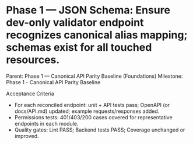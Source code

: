 # Phase 1 — JSON Schema: Ensure dev-only validator endpoint recognizes canonical alias mapping; schemas exist for all touched resources.

Parent: Phase 1 — Canonical API Parity Baseline (Foundations)
Milestone: Phase 1 - Canonical API Parity Baseline

Acceptance Criteria
- For each reconciled endpoint: unit + API tests pass; OpenAPI (or docs/API.md) updated; example requests/responses added.
- Permissions tests: 401/403/200 cases covered for representative endpoints in each module.
- Quality gates: Lint PASS; Backend tests PASS; Coverage unchanged or improved.
